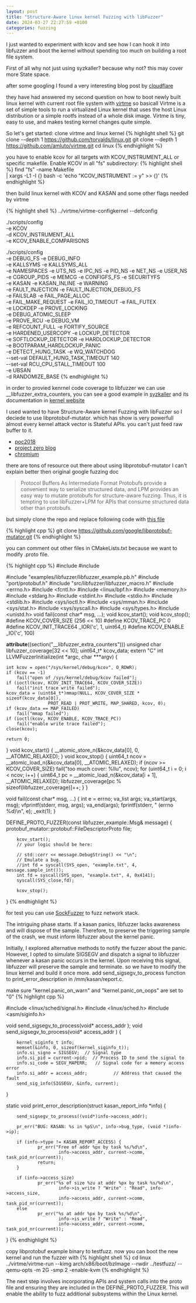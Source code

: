 ```yaml
---
layout: post
title: "Structure-Aware linux kernel Fuzzing with libFuzzer"
date: 2024-03-27 22:27:59 +0100
categories: fuzzing
---
```


I just wanted to experiment with kcov and see how I can hook it into libfuzzer and boot the kernel without spending too much on building a root file system.

First of all why not just using syzkaller? because why not? this may cover more State space.

after some googling I found a very interesting blog post by [cloudflare](https://blog.cloudflare.com/a-gentle-introduction-to-linux-kernel-fuzzing/ )

they have had answered my second question on how to boot newly built linux kernel with current root file system with 
[virtme](https://github.com/amluto/virtme)
so basicall Virtme is a set of simple tools to run a virtualized Linux kernel that uses the host Linux distribution or a simple rootfs instead of a whole disk image.
Virtme is tiny, easy to use, and makes testing kernel changes quite simple.

So let's get started:
clone virtme and linux kernel 
{% highlight shell %}
git clone --depth 1 https://github.com/torvalds/linux.git
git clone --depth 1 https://github.com/amluto/virtme.git
cd linux
{% endhighlight %}


you have to enable kcov for all targets with KCOV_INSTRUMENT_ALL or specific makefile.
Enable KCOV in all "fs" subdirectory:
{% highlight shell %}
find "fs" -name Makefile \
    | xargs -L1 -I {} bash -c 'echo "KCOV_INSTRUMENT := y" >> {}'
{% endhighlight %}

then build linux kernel with KCOV and KASAN and some other flags needed by virtme

{% highlight shell %}
../virtme/virtme-configkernel  --defconfig
 
 ./scripts/config \
    -e KCOV \
    -d KCOV_INSTRUMENT_ALL \
    -e KCOV_ENABLE_COMPARISONS
   
   
./scripts/config \
    -e DEBUG_FS -e DEBUG_INFO \
    -e KALLSYMS -e KALLSYMS_ALL \
    -e NAMESPACES -e UTS_NS -e IPC_NS -e PID_NS -e NET_NS -e USER_NS \
    -e CGROUP_PIDS -e MEMCG -e CONFIGFS_FS -e SECURITYFS \
    -e KASAN -e KASAN_INLINE -e WARNING \
    -e FAULT_INJECTION -e FAULT_INJECTION_DEBUG_FS \
    -e FAILSLAB -e FAIL_PAGE_ALLOC \
    -e FAIL_MAKE_REQUEST -e FAIL_IO_TIMEOUT -e FAIL_FUTEX \
    -e LOCKDEP -e PROVE_LOCKING \
    -e DEBUG_ATOMIC_SLEEP \
    -e PROVE_RCU -e DEBUG_VM \
    -e REFCOUNT_FULL -e FORTIFY_SOURCE \
    -e HARDENED_USERCOPY -e LOCKUP_DETECTOR \
    -e SOFTLOCKUP_DETECTOR -e HARDLOCKUP_DETECTOR \
    -e BOOTPARAM_HARDLOCKUP_PANIC \
    -e DETECT_HUNG_TASK -e WQ_WATCHDOG \
    --set-val DEFAULT_HUNG_TASK_TIMEOUT 140 \
    --set-val RCU_CPU_STALL_TIMEOUT 100 \
    -e UBSAN \
    -d RANDOMIZE_BASE
{% endhighlight %}
    

in order to provied kenrnel code coverage to libfuzzer we can use __libfuzzer_extra_counters, you can see a good example  in [syzkaller](https://github.com/google/syzkaller/blob/master/tools/kcovfuzzer/kcovfuzzer.c)
and its documentation in [kernel website](https://docs.kernel.org/dev-tools/kcov.html)


I used wanted to have Structure-Aware kernel Fuzzing with libFuzzer so I deciede to use libprotobuf-mutator.
which has show is very powerfull 
almost every kernel attack vector is Stateful APIs. you can't just feed raw buffer to it. 

* [poc2018](https://powerofcommunity.net/poc2018/ned.pdf)
* [project zero blog](https://googleprojectzero.blogspot.com/2019/12/sockpuppet-walkthrough-of-kernel.html)
* [chromium](https://chromium.googlesource.com/chromium/src/+/main/testing/libfuzzer/libprotobuf-mutator.md)

there are tons of resource out there about using libprotobuf-mutator
I can't explain better then original google fuzzing doc

> Protocol Buffers As Intermediate Format
Protobufs provide a convenient way to serialize structured data, and LPM provides an easy way to mutate protobufs for structure-aware fuzzing. Thus, it is tempting to use libFuzzer+LPM for APIs that consume structured data other than protobufs.

but simply clone the repo and replace following code with [this file](https://github.com/google/libprotobuf-mutator/blob/master/examples/libfuzzer/libfuzzer_bin_example.cc)

{% highlight cpp %}
git clone https://github.com/google/libprotobuf-mutator.git
{% endhighlight %}

you can comment out other files in CMakeLists.txt because we want to modify .proto file.

{% highlight cpp %}
#include <cmath>
#include <iostream>

#include "examples/libfuzzer/libfuzzer_example.pb.h"
#include "port/protobuf.h"
#include "src/libfuzzer/libfuzzer_macro.h"
#include <errno.h>
#include <fcntl.h>
#include <linux/bpf.h>
#include <memory.h>
#include <stdarg.h>
#include <stdint.h>
#include <stdio.h>
#include <stdlib.h>
#include <sys/ioctl.h>
#include <sys/mman.h>
#include <sys/stat.h>
#include <sys/syscall.h>
#include <sys/types.h>
#include <unistd.h>
void fail(const char* msg, ...);
void kcov_start();
void kcov_stop();
#define KCOV_COVER_SIZE (256 << 10)
#define KCOV_TRACE_PC 0
#define KCOV_INIT_TRACE64 _IOR('c', 1, uint64_t)
#define KCOV_ENABLE _IO('c', 100)

__attribute__((section("__libfuzzer_extra_counters"))) unsigned char libfuzzer_coverage[32 << 10];
uint64_t* kcov_data;
extern "C" int LLVMFuzzerInitialize(int *argc, char ***argv) {
	
	int kcov = open("/sys/kernel/debug/kcov", O_RDWR);
	if (kcov == -1)
		fail("open of /sys/kernel/debug/kcov failed");
	if (ioctl(kcov, KCOV_INIT_TRACE64, KCOV_COVER_SIZE))
		fail("init trace write failed");
	kcov_data = (uint64_t*)mmap(NULL, KCOV_COVER_SIZE * sizeof(kcov_data[0]),
				    PROT_READ | PROT_WRITE, MAP_SHARED, kcov, 0);
	if (kcov_data == MAP_FAILED)
		fail("mmap failed");
	if (ioctl(kcov, KCOV_ENABLE, KCOV_TRACE_PC))
		fail("enable write trace failed");
	close(kcov);

 	return 0;
}
void kcov_start()
{
	__atomic_store_n(&kcov_data[0], 0, __ATOMIC_RELAXED);
}
void kcov_stop()
{
	uint64_t ncov = __atomic_load_n(&kcov_data[0], __ATOMIC_RELAXED);
	if (ncov >= KCOV_COVER_SIZE)
		fail("too much cover: %llu", ncov);
	for (uint64_t i = 0; i < ncov; i++) {
		uint64_t pc = __atomic_load_n(&kcov_data[i + 1], __ATOMIC_RELAXED);
		libfuzzer_coverage[pc % sizeof(libfuzzer_coverage)]++;
	}
}

void fail(const char* msg, ...)
{
	int e = errno;
	va_list args;
	va_start(args, msg);
	vfprintf(stderr, msg, args);
	va_end(args);
	fprintf(stderr, " (errno %d)\n", e);
	_exit(1);
}

DEFINE_PROTO_FUZZER(const libfuzzer_example::Msg& message) {
protobuf_mutator::protobuf::FileDescriptorProto file;

        kcov_start();
        // your logic should be here:

        // std::cerr << message.DebugString() << "\n";	
        // Emulate a bug.
        //int fd = syscall(SYS_open, "example.txt", 4, message.sample_int());
        int fd = syscall(SYS_open, "example.txt", 4, 0x4141);
        syscall(SYS_close,fd);

        kcov_stop();
}
{% endhighlight %}

for test you can use [SockFuzzer](https://github.com/googleprojectzero/SockFuzzer/tree/main) to fuzz network stack. 

The intriguing phase starts. If a kasan panics, libfuzzer lacks awareness and will dispose of the sample. Therefore, to preserve the triggering sample of the crash, we must inform libfuzzer about the kernel panic.

Initially, I explored alternative methods to notify the fuzzer about the panic. However, I opted to simulate SIGSEGV and dispatch a signal to libfuzzer whenever a kasan panic occurs in the kernel. Upon receiving this signal, libfuzzer will preserve the sample and terminate.
so we have to modify the linux kernel and build it once more.
add send_sigsegv_to_process function to print_error_description in /mm/kasan/report.c.

make sure 
"kernel.panic_on_warn" and 
"kernel.panic_on_oops"
are set to "0"
{% highlight cpp %}

#include <linux/sched/signal.h>
#include <linux/sched.h>
#include <asm/siginfo.h>

void send_sigsegv_to_process(void*  access_addr );
void send_sigsegv_to_process(void*  access_addr ) {

        kernel_siginfo_t info;
        memset(&info, 0, sizeof(kernel_siginfo_t));
        info.si_signo = SIGSEGV;  // Signal type
        info.si_pid = current->pid;  // Process ID to send the signal to
        info.si_code = SEGV_MAPERR;   // Signal code for a memory access error
        info.si_addr = access_addr;          // Address that caused the fault
        send_sig_info(SIGSEGV, &info, current);
}

static void print_error_description(struct kasan_report_info *info)
{

        send_sigsegv_to_process((void*)info->access_addr);

        pr_err("BUG: KASAN: %s in %pS\n", info->bug_type, (void *)info->ip);

        if (info->type != KASAN_REPORT_ACCESS) {
                pr_err("Free of addr %px by task %s/%d\n",
                        info->access_addr, current->comm, task_pid_nr(current));
                return;
        }

        if (info->access_size)
                pr_err("%s of size %zu at addr %px by task %s/%d\n",
                        info->is_write ? "Write" : "Read", info->access_size,
                        info->access_addr, current->comm, task_pid_nr(current));
        else
                pr_err("%s at addr %px by task %s/%d\n",
                        info->is_write ? "Write" : "Read",
                        info->access_addr, current->comm, task_pid_nr(current));
}
{% endhighlight %}

copy libprotobuf example binary to testfuzz. now you can boot the new kernel and run the fuzzer with
{% highlight shell %}
cd linux
 ../virtme/virtme-run --kimg arch/x86/boot/bzImage --rwdir ../testfuzz/ --qemu-opts  -m 2G -smp 2 -enable-kvm
{% endhighlight %}

The next step involves incorporating APIs and system calls into the proto file and ensuring they are included in the DEFINE_PROTO_FUZZER. This will enable the ability to fuzz additional subsystems within the Linux kernel.


[jekyll-docs]: https://jekyllrb.com/docs/home
[jekyll-gh]:   https://github.com/jekyll/jekyll
[jekyll-talk]: https://talk.jekyllrb.com/




